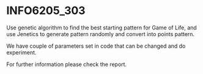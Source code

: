 # INFO6205_303
Use genetic algorithm to find the best starting pattern for Game of Life, and use Jenetics to generate pattern randomly and convert into points pattern.

We have couple of parameters set in code that can be changed and do experiment.

For further information please check the report.
